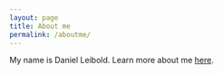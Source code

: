 ```yaml
---
layout: page
title: About me
permalink: /aboutme/
---
```



My name is Daniel Leibold. Learn more about me [here](https://registry.jsonresume.org/daniel-leibold).